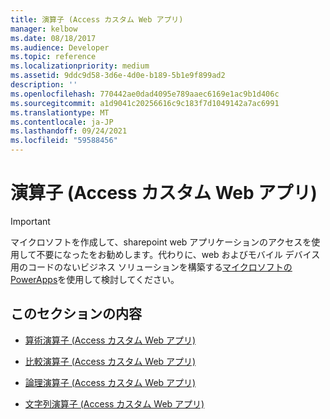 ```yaml
---
title: 演算子 (Access カスタム Web アプリ)
manager: kelbow
ms.date: 08/18/2017
ms.audience: Developer
ms.topic: reference
ms.localizationpriority: medium
ms.assetid: 9ddc9d58-3d6e-4d0e-b189-5b1e9f899ad2
description: ''
ms.openlocfilehash: 770442ae0dad4095e789aaec6169e1ac9b1d406c
ms.sourcegitcommit: a1d9041c20256616c9c183f7d1049142a7ac6991
ms.translationtype: MT
ms.contentlocale: ja-JP
ms.lasthandoff: 09/24/2021
ms.locfileid: "59588456"
---
```

# <a name="operators-access-custom-web-app"></a>演算子 (Access カスタム Web アプリ)

> [!IMPORTANT]
> マイクロソフトを作成して、sharepoint web アプリケーションのアクセスを使用して不要になったをお勧めします。代わりに、web およびモバイル デバイス用のコードのないビジネス ソリューションを構築する[マイクロソフトの PowerApps](https://powerapps.microsoft.com/en-us/)を使用して検討してください。 
  
## <a name="in-this-section"></a>このセクションの内容

- [算術演算子 (Access カスタム Web アプリ)](arithmetic-operators-access-custom-web-app.md)
    
- [比較演算子 (Access カスタム Web アプリ)](comparison-operators-access-custom-web-app.md)
    
- [論理演算子 (Access カスタム Web アプリ)](logical-operators-access-custom-web-app.md)
    
- [文字列演算子 (Access カスタム Web アプリ)](string-operators-access-custom-web-app.md)
    

